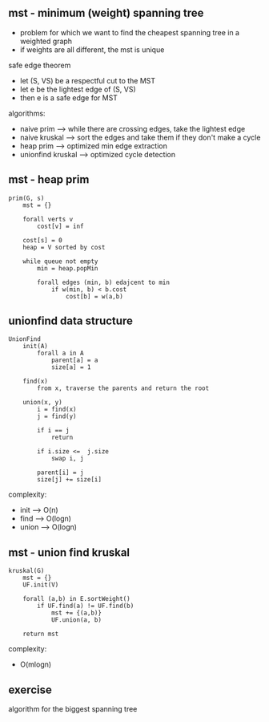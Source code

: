 ## mst - minimum (weight) spanning tree

* problem for which we want to find the cheapest spanning tree in a weighted graph
* if weights are all different, the mst is unique

safe edge theorem
* let (S, VS) be a respectful cut to the MST
* let e be the lightest edge of (S, VS)
* then e is a safe edge for MST

algorithms:
* naive prim --> while there are crossing edges, take the lightest edge
* naive kruskal --> sort the edges and take them if they don't make a cycle
* heap prim --> optimized min edge extraction
* unionfind kruskal --> optimized cycle detection

## mst - heap prim

```
prim(G, s)
    mst = {}

    forall verts v
        cost[v] = inf

    cost[s] = 0
    heap = V sorted by cost

    while queue not empty
        min = heap.popMin

        forall edges (min, b) edajcent to min
            if w(min, b) < b.cost
                cost[b] = w(a,b)
```

## unionfind data structure

```
UnionFind
    init(A)
        forall a in A
            parent[a] = a
            size[a] = 1

    find(x)
        from x, traverse the parents and return the root

    union(x, y)
        i = find(x)
        j = find(y)

        if i == j
            return

        if i.size <=  j.size
            swap i, j

        parent[i] = j
        size[j] += size[i]
```

complexity:
* init --> O(n)
* find --> O(logn)
* union --> O(logn)

## mst - union find kruskal

```
kruskal(G)
    mst = {}
    UF.init(V)

    forall (a,b) in E.sortWeight()
        if UF.find(a) != UF.find(b)
            mst += {(a,b)}
            UF.union(a, b)

    return mst
```

complexity:
* O(mlogn)

## exercise

algorithm for the biggest spanning tree